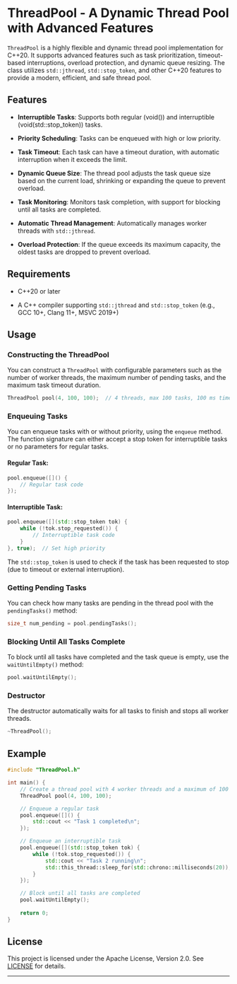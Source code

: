 # ThreadPool - A Dynamic Thread Pool with Advanced Features

`ThreadPool` is a highly flexible and dynamic thread pool implementation for C++20. It supports advanced features such as task prioritization, timeout-based interruptions, overload protection, and dynamic queue resizing. The class utilizes `std::jthread`, `std::stop_token`, and other C++20 features to provide a modern, efficient, and safe thread pool.

## Features

- **Interruptible Tasks**: Supports both regular (void()) and interruptible (void(std::stop_token)) tasks.

- **Priority Scheduling**: Tasks can be enqueued with high or low priority.

- **Task Timeout**: Each task can have a timeout duration, with automatic interruption when it exceeds the limit.

- **Dynamic Queue Size**: The thread pool adjusts the task queue size based on the current load, shrinking or expanding the queue to prevent overload.

- **Task Monitoring**: Monitors task completion, with support for blocking until all tasks are completed.

- **Automatic Thread Management**: Automatically manages worker threads with `std::jthread`.

- **Overload Protection**: If the queue exceeds its maximum capacity, the oldest tasks are dropped to prevent overload.

## Requirements

- C++20 or later

- A C++ compiler supporting `std::jthread` and `std::stop_token` (e.g., GCC 10+, Clang 11+, MSVC 2019+)

## Usage

### Constructing the ThreadPool

You can construct a `ThreadPool` with configurable parameters such as the number of worker threads, the maximum number of pending tasks, and the maximum task timeout duration.

```cpp
ThreadPool pool(4, 100, 100);  // 4 threads, max 100 tasks, 100 ms timeout
```


### Enqueuing Tasks

You can enqueue tasks with or without priority, using the `enqueue` method. The function signature can either accept a stop token for interruptible tasks or no parameters for regular tasks.

#### Regular Task:

```cpp
pool.enqueue([]() {
    // Regular task code
});
```


#### Interruptible Task:

```cpp
pool.enqueue([](std::stop_token tok) {
    while (!tok.stop_requested()) {
        // Interruptible task code
    }
}, true);  // Set high priority
```


The `std::stop_token` is used to check if the task has been requested to stop (due to timeout or external interruption).

### Getting Pending Tasks

You can check how many tasks are pending in the thread pool with the `pendingTasks()` method:

```cpp
size_t num_pending = pool.pendingTasks();
```


### Blocking Until All Tasks Complete

To block until all tasks have completed and the task queue is empty, use the `waitUntilEmpty()` method:

```cpp
pool.waitUntilEmpty();
```


### Destructor

The destructor automatically waits for all tasks to finish and stops all worker threads.

```cpp
~ThreadPool();
```


## Example

```cpp
#include "ThreadPool.h"

int main() {
    // Create a thread pool with 4 worker threads and a maximum of 100 pending tasks
    ThreadPool pool(4, 100, 100);

    // Enqueue a regular task
    pool.enqueue([]() {
        std::cout << "Task 1 completed\n";
    });

    // Enqueue an interruptible task
    pool.enqueue([](std::stop_token tok) {
        while (!tok.stop_requested()) {
            std::cout << "Task 2 running\n";
            std::this_thread::sleep_for(std::chrono::milliseconds(20));
        }
    });

    // Block until all tasks are completed
    pool.waitUntilEmpty();
    
    return 0;
}
```


## License

This project is licensed under the Apache License, Version 2.0. See [LICENSE](http://www.apache.org/licenses/LICENSE-2.0) for details.

---

